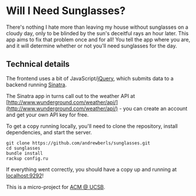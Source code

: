 # Will I Need Sunglasses?

There's nothing I hate more than leaving my house without sunglasses on a cloudy day, only to be blinded by the sun's deceitful rays an hour later.
This app aims to fix that problem once and for all! You tell the app where you are, and it will determine whether or not you'll need sunglasses for the day.

## Technical details
The frontend uses a bit of JavaScript/[jQuery](http://jquery.com/), which submits data to a backend running [Sinatra](http://www.sinatrarb.com/).

The Sinatra app in turns call out to the  weather API at [http://www.wunderground.com/weather/api/](http://www.wunderground.com/weather/api/) - you can create an account and get your own API key for free.

To get a copy running locally, you'll need to clone the repository, install dependencies, and start the server.

```
git clone https://github.com/andrewberls/sunglasses.git
cd sunglasses
bundle install
rackup config.ru
```

If everything went correctly, you should have a copy up and running at [localhost:9292](http://localhost:9292)!
  
This is a micro-project for [ACM @ UCSB](http://acmucsb.com/).
